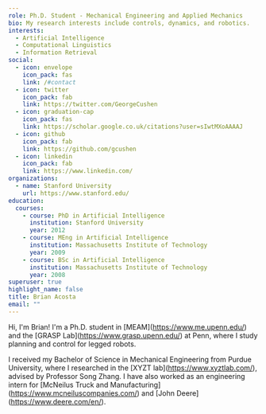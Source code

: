 ```yaml
---
role: Ph.D. Student - Mechanical Engineering and Applied Mechanics
bio: My research interests include controls, dynamics, and robotics.
interests:
  - Artificial Intelligence
  - Computational Linguistics
  - Information Retrieval
social:
  - icon: envelope
    icon_pack: fas
    link: /#contact
  - icon: twitter
    icon_pack: fab
    link: https://twitter.com/GeorgeCushen
  - icon: graduation-cap
    icon_pack: fas
    link: https://scholar.google.co.uk/citations?user=sIwtMXoAAAAJ
  - icon: github
    icon_pack: fab
    link: https://github.com/gcushen
  - icon: linkedin
    icon_pack: fab
    link: https://www.linkedin.com/
organizations:
  - name: Stanford University
    url: https://www.stanford.edu/
education:
  courses:
    - course: PhD in Artificial Intelligence
      institution: Stanford University
      year: 2012
    - course: MEng in Artificial Intelligence
      institution: Massachusetts Institute of Technology
      year: 2009
    - course: BSc in Artificial Intelligence
      institution: Massachusetts Institute of Technology
      year: 2008
superuser: true
highlight_name: false
title: Brian Acosta
email: ""
---
```

Hi, I'm Brian! I'm a Ph.D. student in \[MEAM](https://www.me.upenn.edu/) and the \[GRASP Lab](https://www.grasp.upenn.edu/) at Penn, where I study planning and control for legged robots.

I received my Bachelor of Science in Mechanical Engineering from Purdue University, where I researched in the \[XYZT lab](https://www.xyztlab.com/), advised by Professor Song Zhang. I have also worked as an engineering intern for \[McNeilus Truck and Manufacturing](https://www.mcneiluscompanies.com/) and \[John Deere](https://www.deere.com/en/).